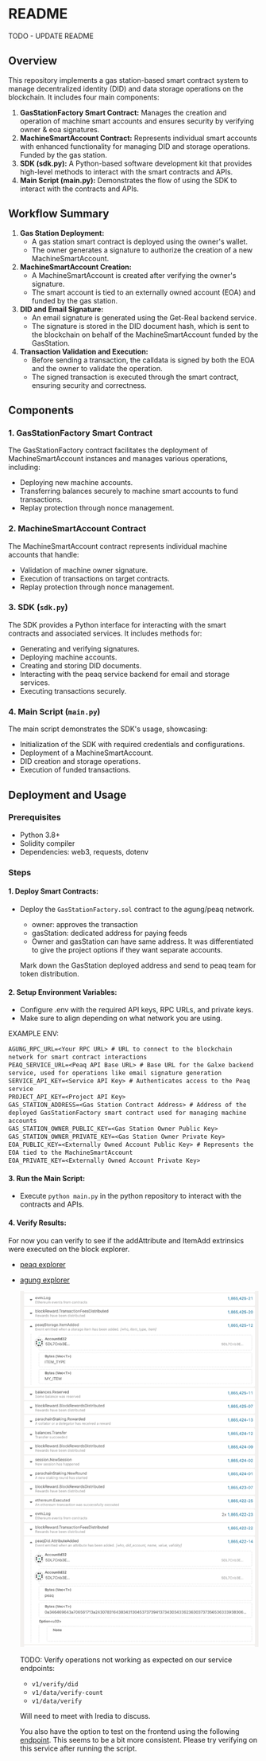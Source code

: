 # README

TODO - UPDATE README

## Overview
This repository implements a gas station-based smart contract system to manage decentralized identity (DID) and data storage operations on the blockchain. It includes four main components:
1. **GasStationFactory Smart Contract:** Manages the creation and operation of machine smart accounts and ensures security by verifying owner & eoa signatures.
2. **MachineSmartAccount Contract:** Represents individual smart accounts with enhanced functionality for managing DID and storage operations. Funded by the gas station.
3. **SDK (sdk.py):** A Python-based software development kit that provides high-level methods to interact with the smart contracts and APIs.
4. **Main Script (main.py):** Demonstrates the flow of using the SDK to interact with the contracts and APIs.

## Workflow Summary
1. **Gas Station Deployment:**
    * A gas station smart contract is deployed using the owner's wallet.
    * The owner generates a signature to authorize the creation of a new MachineSmartAccount.
2. **MachineSmartAccount Creation:**
    * A MachineSmartAccount is created after verifying the owner's signature.
    * The smart account is tied to an externally owned account (EOA) and funded by the gas station.
3. **DID and Email Signature:**
    * An email signature is generated using the Get-Real backend service.
    * The signature is stored in the DID document hash, which is sent to the blockchain on behalf of the MachineSmartAccount funded by the GasStation.
4. **Transaction Validation and Execution:**
    * Before sending a transaction, the calldata is signed by both the EOA and the owner to validate the operation.
    * The signed transaction is executed through the smart contract, ensuring security and correctness.

## Components
### 1. GasStationFactory Smart Contract
The GasStationFactory contract facilitates the deployment of MachineSmartAccount instances and manages various operations, including:
* Deploying new machine accounts.
* Transferring balances securely to machine smart accounts to fund transactions.
* Replay protection through nonce management.
### 2. MachineSmartAccount Contract
The MachineSmartAccount contract represents individual machine accounts that handle:
* Validation of machine owner signature.
* Execution of transactions on target contracts.
* Replay protection through nonce management.
### 3. SDK (`sdk.py`)
The SDK provides a Python interface for interacting with the smart contracts and associated services. It includes methods for:
* Generating and verifying signatures.
* Deploying machine accounts.
* Creating and storing DID documents.
* Interacting with the peaq service backend for email and storage services.
* Executing transactions securely.
### 4. Main Script (`main.py`)
The main script demonstrates the SDK's usage, showcasing:
* Initialization of the SDK with required credentials and configurations.
* Deployment of a MachineSmartAccount.
* DID creation and storage operations.
* Execution of funded transactions.

## Deployment and Usage
### Prerequisites
* Python 3.8+
* Solidity compiler
* Dependencies: web3, requests, dotenv
### Steps
#### 1. **Deploy Smart Contracts:**
* Deploy the `GasStationFactory.sol` contract to the agung/peaq network.
    * owner: approves the transaction
    * gasStation: dedicated address for paying feeds
    * Owner and gasStation can have same address. It was differentiated to give the project options if they want separate accounts.

    Mark down the GasStation deployed address and send to peaq team for token distribution.

#### 2. **Setup Environment Variables:**
* Configure .env with the required API keys, RPC URLs, and private keys. 
* Make sure to align depending on what network you are using.

EXAMPLE ENV:
```
AGUNG_RPC_URL=<Your RPC URL> # URL to connect to the blockchain network for smart contract interactions
PEAQ_SERVICE_URL=<Peaq API Base URL> # Base URL for the Galxe backend service, used for operations like email signature generation
SERVICE_API_KEY=<Service API Key> # Authenticates access to the Peaq service
PROJECT_API_KEY=<Project API Key>
GAS_STATION_ADDRESS=<Gas Station Contract Address> # Address of the deployed GasStationFactory smart contract used for managing machine accounts
GAS_STATION_OWNER_PUBLIC_KEY=<Gas Station Owner Public Key>
GAS_STATION_OWNER_PRIVATE_KEY=<Gas Station Owner Private Key>
EOA_PUBLIC_KEY=<Externally Owned Account Public Key> # Represents the EOA tied to the MachineSmartAccount
EOA_PRIVATE_KEY=<Externally Owned Account Private Key>
```

#### 3. **Run the Main Script:**
* Execute `python main.py` in the python repository to interact with the contracts and APIs.

#### 4. **Verify Results:**

For now you can verify to see if the addAttribute and ItemAdd extrinsics were executed on the block explorer. 
- [peaq explorer](https://polkadot.js.org/apps/?rpc=wss://peaq.api.onfinality.io/public-ws#/explorer)
- [agung explorer](https://polkadot.js.org/apps/?rpc=wss://wss-async.agung.peaq.network#/explorer)

    ![Example Im age](./working_operations.png)


    TODO: Verify operations not working as expected on our service endpoints:
    - `v1/verify/did`
    - `v1/data/verify-count`
    - `v1/data/verify`

    Will need to meet with Iredia to discuss.

    You also have the option to test on the frontend using the following [endpoint](https://app.galxe.com/quest/peaq/GCpEitg8Ms). This seems to be a bit more consistent. Please try verifying on this service after running the script. 